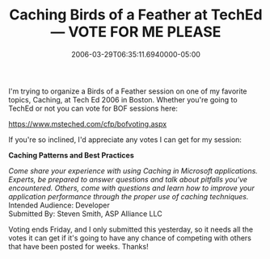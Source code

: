 ﻿---
title: Caching Birds of a Feather at TechEd — VOTE FOR ME PLEASE
date: "2006-03-29T06:35:11.6940000-05:00"
description: I'm trying to organize a Birds of a Feather session on one of my
featuredImage: img/caching-birds-of-a-feather-at-teched-—-vote-for-me-please-featured.png
---

I'm trying to organize a Birds of a Feather session on one of my favorite topics, Caching, at Tech Ed 2006 in Boston. Whether you're going to TechEd or not you can vote for BOF sessions here:

<https://www.msteched.com/cfp/bofvoting.aspx>

If you're so inclined, I'd appreciate any votes I can get for my session:

**Caching Patterns and Best Practices**

*Come share your experience with using Caching in Microsoft applications. Experts, be prepared to answer questions and talk about pitfalls you've encountered. Others, come with questions and learn how to improve your application performance through the proper use of caching techniques.*\
Intended Audience: Developer\
Submitted By: Steven Smith, ASP Alliance LLC

Voting ends Friday, and I only submitted this yesterday, so it needs all the votes it can get if it's going to have any chance of competing with others that have been posted for weeks. Thanks!


